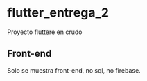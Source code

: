 # flutter_entrega_2

Proyecto fluttere en crudo

## Front-end
Solo se muestra front-end, no sql, no firebase.
